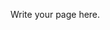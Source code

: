 <!-- 
.. title: About
.. slug: about
.. date: 2015-11-04 08:20:15 UTC+02:00
.. tags: 
.. category: 
.. link: 
.. description: 
.. type: text
-->

Write your page here.
